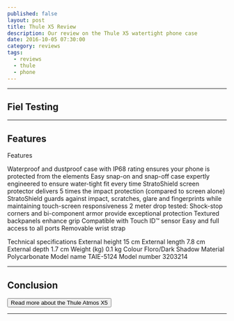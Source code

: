 ```yaml
---
published: false
layout: post
title: Thule X5 Review
description: Our review on the Thule X5 watertight phone case
date: 2016-10-05 07:30:00
category: reviews
tags:
  - reviews
  - thule
  - phone
---
```


---

## Fiel Testing

---

## Features

Features

Waterproof and dustproof case with IP68 rating ensures your phone is protected from the elements
Easy snap-on and snap-off case expertly engineered to ensure water-tight fit every time
StratoShield screen protector delivers 5 times the impact protection (compared to screen alone)
StratoShield guards against impact, scratches, glare and fingerprints while maintaining touch-screen responsiveness
2 meter drop tested: Shock-stop corners and bi-component armor provide exceptional protection
Textured backpanels enhance grip
Compatible with Touch ID™ sensor
Easy and full access to all ports
Removable wrist strap


Technical specifications
External height	15 cm
External length	7.8 cm
External depth	1.7 cm
Weight (kg)	0.1 kg
Colour	Floro/Dark Shadow
Material	Polycarbonate
Model name	TAIE-5124
Model number	3203214

---

## Conclusion


<a href="http://amzn.to/21q2eGI"><button type="button" class="btn btn-danger">Read more about the Thule Atmos X5</button></a>

---

<script type="text/javascript">
amzn_assoc_placement = "adunit0";
amzn_assoc_search_bar = "false";
amzn_assoc_tracking_id = "hikeve-20";
amzn_assoc_search_bar_position = "top";
amzn_assoc_ad_mode = "search";
amzn_assoc_ad_type = "smart";
amzn_assoc_marketplace = "amazon";
amzn_assoc_region = "US";
amzn_assoc_title = "Thule Atmos X5";
amzn_assoc_default_search_phrase = "thule atmos x5";
amzn_assoc_default_category = "All";
amzn_assoc_linkid = "d6fd3ed4bc9d6548d1028880155aeb04";
</script>
<script src="//z-na.amazon-adsystem.com/widgets/onejs?MarketPlace=US"></script>
